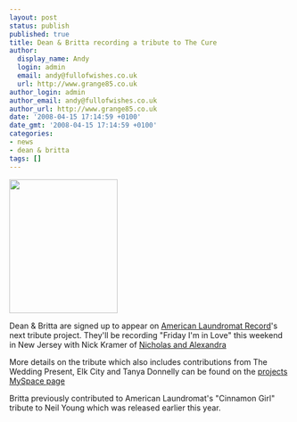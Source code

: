 ```yaml
---
layout: post
status: publish
published: true
title: Dean & Britta recording a tribute to The Cure
author:
  display_name: Andy
  login: admin
  email: andy@fullofwishes.co.uk
  url: http://www.grange85.co.uk
author_login: admin
author_email: andy@fullofwishes.co.uk
author_url: http://www.grange85.co.uk
date: '2008-04-15 17:14:59 +0100'
date_gmt: '2008-04-15 17:14:59 +0100'
categories:
- news
- dean & britta
tags: []
---
```

<div class="imagebox-a"><a title="The Cure, by celesterc" alt="The Cure, by celesterc" alt="The Cure, by celesterc" alt="The Cure, by celesterc" href="http://flickr.com/photos/celesterc/348632211/"><img src="https://farm1.static.flickr.com/148/348632211_48184c5b3c_m.jpg" width="194" height="240"></a></div>
<p>Dean & Britta are signed up to appear on <a href="http://www.alr-music.com/">American Laundromat Record</a>'s next tribute project. They'll be recording "Friday I'm in Love" this weekend in New Jersey with Nick Kramer of <a href="http://www.myspace.com/nicholasandalexandra">Nicholas and Alexandra</a></p>
<p>More details on the tribute which also includes contributions from The Wedding Present, Elk City and Tanya Donnelly can be found on the <a href="http://www.myspace.com/atributetothecure"> projects MySpace page</a></p>
<p>Britta previously contributed to American Laundromat's "Cinnamon Girl" tribute to Neil Young which was released earlier this year.</p>
<p><br clear="all"/></p>
